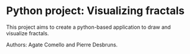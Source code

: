 # Python project: Visualizing fractals

This project aims to create a python-based application to draw and visualize fractals.

Authors: Agate Comello and Pierre Desbruns.